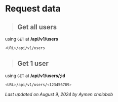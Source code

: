 # Request data

> ## Get all users

using `GET` at **/api/v1/users**

```bash
<URL>/api/v1/users
```

> ## Get 1 user

using `GET` at **/api/v1/users/;id**

```bash
<URL>/api/v1/users/<123456789>
```

_Last updated on August 9, 2024 by Aymen cholobob_
